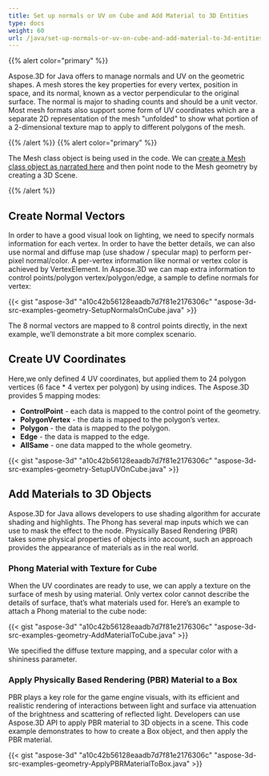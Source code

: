 ```yaml
---
title: Set up normals or UV on Cube and Add Material to 3D Entities
type: docs
weight: 60
url: /java/set-up-normals-or-uv-on-cube-and-add-material-to-3d-entities/
---
```


{{% alert color="primary" %}}

Aspose.3D for Java offers to manage normals and UV on the geometric shapes. A mesh stores the key properties for every vertex, position in space, and its normal, known as a vector perpendicular to the original surface. The normal is major to shading counts and should be a unit vector. Most mesh formats also support some form of UV coordinates which are a separate 2D representation of the mesh "unfolded" to show what portion of a 2-dimensional texture map to apply to different polygons of the mesh.

{{% /alert %}} {{% alert color="primary" %}}

The Mesh class object is being used in the code. We can [create a Mesh class object as narrated here](https://docs.aspose.com/3d/java/create-3d-mesh-and-scene/) and then point node to the Mesh geometry by creating a 3D Scene.

{{% /alert %}}
## **Create Normal Vectors**
In order to have a good visual look on lighting, we need to specify normals information for each vertex. In order to have the better details, we can also use normal and diffuse map (use shadow / specular map) to perform per-pixel normal/color. A per-vertex information like normal or vertex color is achieved by VertexElement. In Aspose.3D we can map extra information to control points/polygon vertex/polygon/edge, a sample to define normals for vertex:

{{< gist "aspose-3d" "a10c42b56128eaadb7d7f81e2176306c" "aspose-3d-src-examples-geometry-SetupNormalsOnCube.java" >}}


The 8 normal vectors are mapped to 8 control points directly, in the next example, we’ll demonstrate a bit more complex scenario.
## **Create UV Coordinates**
Here,we only defined 4 UV coordinates, but applied them to 24 polygon vertices (6 face * 4 vertex per polygon) by using indices.
The Aspose.3D provides 5 mapping modes:

- **ControlPoint** - each data is mapped to the control point of the geometry.
- **PolygonVertex** - the data is mapped to the polygon’s vertex.
- **Polygon** - the data is mapped to the polygon.
- **Edge** - the data is mapped to the edge.
- **AllSame** - one data mapped to the whole geometry.



{{< gist "aspose-3d" "a10c42b56128eaadb7d7f81e2176306c" "aspose-3d-src-examples-geometry-SetupUVOnCube.java" >}}
## **Add Materials to 3D Objects**
Aspose.3D for Java allows developers to use shading algorithm for accurate shading and highlights. The Phong has several map inputs which we can use to mask the effect to the node. Physically Based Rendering (PBR) takes some physical properties of objects into account, such an approach provides the appearance of materials as in the real world.
### **Phong Material with Texture for Cube**
When the UV coordinates are ready to use, we can apply a texture on the surface of mesh by using material. Only vertex color cannot describe the details of surface, that’s what materials used for. Here’s an example to attach a Phong material to the cube node:

{{< gist "aspose-3d" "a10c42b56128eaadb7d7f81e2176306c" "aspose-3d-src-examples-geometry-AddMaterialToCube.java" >}}


We specified the diffuse texture mapping, and a specular color with a shininess parameter. 
### **Apply Physically Based Rendering (PBR) Material to a Box**
PBR plays a key role for the game engine visuals, with its efficient and realistic rendering of interactions between light and surface via attenuation of the brightness and scattering of reflected light. Developers can use Aspose.3D API to apply PBR material to 3D objects in a scene. This code example demonstrates to how to create a Box object, and then apply the PBR material.

{{< gist "aspose-3d" "a10c42b56128eaadb7d7f81e2176306c" "aspose-3d-src-examples-geometry-ApplyPBRMaterialToBox.java" >}}
